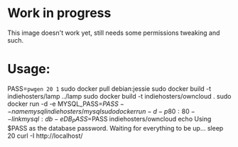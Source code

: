 # Work in progress

This image doesn't work yet, still needs some permissions tweaking and such.

# Usage:

PASS=`pwgen 20 1`
sudo docker pull debian:jessie
sudo docker build -t indiehosters/lamp ../lamp
sudo docker build -t indiehosters/owncloud .
sudo docker run -d -e MYSQL_PASS=$PASS --name mysql indiehosters/mysql
sudo docker run -d -p 80:80 --link mysql:db -e DB_PASS=$PASS indiehosters/owncloud
echo Using $PASS as the database password. Waiting for everything to be up...
sleep 20
curl -I http://localhost/
